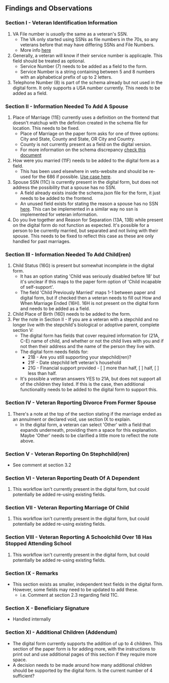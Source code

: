 ## Findings and Observations

### Section I - Veteran Identification Information
1. VA File number is _usually_ the same as a veteran's SSN.
    * The VA only started using SSNs as file numbers in the 70s, so any veterans before that may have differing SSNs and File Numbers.
    * More info [here](https://www.archives.gov/personnel-records-center/social-security-numbers)
1. Generally, a veteran will know if their service number is applicaple. This field should be treated as optional.
    * Service Number (7) needs to be added as a field to the form.
    * Service Number is a string containing between 5 and 8 numbers with an alphabetical prefix of up to 2 letters.
1. Telephone Number (8) is part of the schema already but not used in the digital form. It only supports a USA number currently. This needs to be added as a field.
### Section II - Information Needed To Add A Spouse
1. Place of Marriage (11E) currently uses a definition on the frontend that doesn't matchup with the defintion created in the schema file for location. This needs to be fixed.   
    * Place of Marriage on the paper form asks for one of three options: City and State, County and State, OR City and Country.
    * County is not currently present as a field on the digital version.
    * For more information on the schema discrepancy [check this document](https://github.com/department-of-veterans-affairs/va.gov-team/blob/master/teams/vsa/teams/ebenefits/features/view-update-dependents/engineering/3506-summary.md)
1. How were you married (11F) needs to be added to the digital form as a field.
    * This has been used elsewhere in vets-website and should be re-used for the 686 if possible. [Use case here](https://github.com/department-of-veterans-affairs/vets-website/blob/main/src/applications/pensions/config/form.js#L975).
1. Spouse SSN (11C) is currently present in the digital form, but does not address the possibility that a spouse has no SSN.
   * A field already exists inside the schema.json file for the form, it just needs to be added to the frontend.
   * An unused field exists for stating the reason a spouse has no SSN [here](https://github.com/department-of-veterans-affairs/vets-json-schema/blob/master/src/schemas/21-686C/schema.js#L368). This can be implemented in a similar way no ssn is implemented for veteran information.
1. Do you live together and Reason for Separation (13A, 13B) while present on the digital form do not function as expected. It's possible for a person to be currently married, but separated and not living with their spouse. This needs to be fixed to reflect this case as these are only handled for past marriages.
### Section III - Information Needed To Add Child(ren)
1. Child Status (16G) is present but somewhat incomplete in the digital form.
    * It has an option stating 'Child was seriously disabled before 18' but it's unclear if this maps to the paper form option of 'Child incapable of self-support'.
    * The field 'Child Previously Married' maps 1-1 between paper and digital form, but if checked then a veteran needs to fill out How and When Marriage Ended (16H). 16H is not present on the digital form and needs to be added as a field.
1. Child Place of Birth (16D) needs to be added to the form.
1. Per the note in Section II - If you are a veteran with a stepchild and no longer live with the stepchild's biological or adoptive parent, complete section V:
    * The digital form has fields that cover required information for (21A, C-E) name of child, and whether or not the child lives with you and if not then their address and the name of the person they live with.
    * The digital form needs fields for:
        * 21B - Are you still supporting your stepchild(ren)?
        * 21F - Date stepchild left veteran's household
        * 21G - Financial support provided - [ ] more than half, [ ] half, [ ] less than half.
    * It's possible a veteran answers YES to 21A, but does not support all of the children they listed. If this is the case, then additional functionality needs to be added to the digital form to support this.
### Section IV - Veteran Reporting Divorce From Former Spouse
1. There's a note at the top of the section stating if the marriage ended as an annulment or declared void, use section IX to explain.
    * In the digital form, a veteran can select 'Other' with a field that expands underneath, providing them a space for this explanation. Maybe 'Other' needs to be clarified a little more to reflect the note above.
### Section V - Veteran Reporting On Stephchild(ren)
- See comment at section 3.2
### Section VI - Veteran Reporting Death Of A Dependent
1. This workflow isn't currently present in the digital form, but could potentially be added re-using existing fields. 
### Section VII - Veteran Reporting Marriage Of Child
1. This workflow isn't currently present in the digital form, but could potentially be added re-using existing fields.
### Section VIII - Veteran Reporting A Schoolchild Over 18 Has Stopped Attending School
1. This workflow isn't currently present in the digital form, but could potentially be added re-using existing fields.
### Section IX - Remarks
- This section exists as smaller, independent text fields in the digital form. However, some fields may need to be updated to add these.
    * i.e. Comment at section 2.3 regarding field 11C.
### Section X - Beneficiary Signature
- Handled internally
### Section XI - Additional Children (Addendum) 
- The digital form currently supports the addition of up to 4 children. This section of the paper form is for adding more, with the instructions to print out and use additional pages of this section if they require more space.
- A decision needs to be made around how many additional children should be supported by the digital form. Is the current number of 4 sufficient? 
